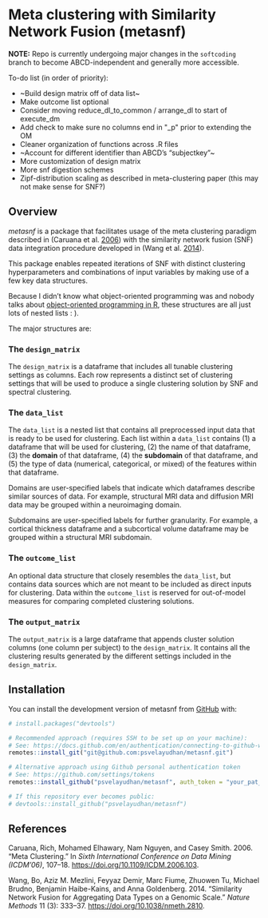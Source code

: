 
<!-- README.md is generated from README.Rmd. Please edit that file -->

# Meta clustering with Similarity Network Fusion (metasnf)

<!-- badges: start -->

<!-- badges: end -->

**NOTE:** Repo is currently undergoing major changes in the `softcoding`
branch to become ABCD-independent and generally more accessible.

To-do list (in order of priority):

  - \~Build design matrix off of data list\~
  - Make outcome list optional
  - Consider moving reduce\_dl\_to\_common / arrange\_dl to start of
    execute\_dm
  - Add check to make sure no columns end in "\_p" prior to extending
    the OM
  - Cleaner organization of functions across .R files
  - \~Account for different identifier than ABCD’s “subjectkey”\~
  - More customization of design matrix
  - More snf digestion schemes
  - Zipf-distribution scaling as described in meta-clustering paper
    (this may not make sense for SNF?)

## Overview

*metasnf* is a package that facilitates usage of the meta clustering
paradigm described in (Caruana et al. [2006](#ref-caruanaMeta2006)) with
the similarity network fusion (SNF) data integration procedure developed
in (Wang et al. [2014](#ref-wangSimilarity2014)).

This package enables repeated iterations of SNF with distinct clustering
hyperparameters and combinations of input variables by making use of a
few key data structures.

Because I didn’t know what object-oriented programming was and nobody
talks about [object-oriented programming in
R](https://adv-r.hadley.nz/oo.html), these structures are all just lots
of nested lists : ).

The major structures are:

### The `design_matrix`

The `design_matrix` is a dataframe that includes all tunable clustering
settings as columns. Each row represents a distinct set of clustering
settings that will be used to produce a single clustering solution by
SNF and spectral clustering.

### The `data_list`

The `data_list` is a nested list that contains all preprocessed input
data that is ready to be used for clustering. Each list within a
`data_list` contains (1) a dataframe that will be used for clustering,
(2) the name of that dataframe, (3) the **domain** of that dataframe,
(4) the **subdomain** of that dataframe, and (5) the type of data
(numerical, categorical, or mixed) of the features within that
dataframe.

Domains are user-specified labels that indicate which dataframes
describe similar sources of data. For example, structural MRI data and
diffusion MRI data may be grouped within a neuroimaging domain.

Subdomains are user-specified labels for further granularity. For
example, a cortical thickness dataframe and a subcortical volume
dataframe may be grouped within a structural MRI subdomain.

### The `outcome_list`

An optional data structure that closely resembles the `data_list`, but
contains data sources which are not meant to be included as direct
inputs for clustering. Data within the `outcome_list` is reserved for
out-of-model measures for comparing completed clustering solutions.

### The `output_matrix`

The `output_matrix` is a large dataframe that appends cluster solution
columns (one column per subject) to the `design_matrix`. It contains all
the clustering results generated by the different settings included in
the `design_matrix`.

## Installation

You can install the development version of metasnf from
[GitHub](https://github.com/) with:

``` r
# install.packages("devtools")

# Recommended approach (requires SSH to be set up on your machine):
# See: https://docs.github.com/en/authentication/connecting-to-github-with-ssh/generating-a-new-ssh-key-and-adding-it-to-the-ssh-agent
remotes::install_git("git@github.com:psvelayudhan/metasnf.git")

# Alternative approach using Github personal authentication token
# See: https://github.com/settings/tokens
remotes::install_github("psvelayudhan/metasnf", auth_token = "your_pat_here")

# If this repository ever becomes public:
# devtools::install_github("psvelayudhan/metasnf")
```

## References

<div id="refs" class="references">

<div id="ref-caruanaMeta2006">

Caruana, Rich, Mohamed Elhawary, Nam Nguyen, and Casey Smith. 2006.
“Meta Clustering.” In *Sixth International Conference on Data Mining
(ICDM’06)*, 107–18. <https://doi.org/10.1109/ICDM.2006.103>.

</div>

<div id="ref-wangSimilarity2014">

Wang, Bo, Aziz M. Mezlini, Feyyaz Demir, Marc Fiume, Zhuowen Tu, Michael
Brudno, Benjamin Haibe-Kains, and Anna Goldenberg. 2014. “Similarity
Network Fusion for Aggregating Data Types on a Genomic Scale.” *Nature
Methods* 11 (3): 333–37. <https://doi.org/10.1038/nmeth.2810>.

</div>

</div>
